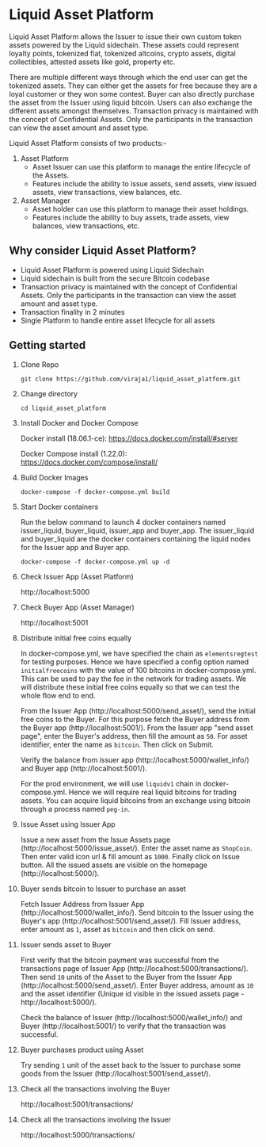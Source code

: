 # Liquid Asset Platform

Liquid Asset Platform allows the Issuer to issue their own custom token assets powered 
by the Liquid sidechain. These assets could represent loyalty points, 
tokenized fiat, tokenized altcoins, crypto assets, digital collectibles, 
attested assets like gold, property etc. 

There are multiple different ways through which the end user can get the 
tokenized assets. They can either get the assets for free because 
they are a loyal customer or they won some contest. 
Buyer can also directly purchase the asset from the Issuer using liquid bitcoin.
Users can also exchange the different assets amongst themselves. 
Transaction privacy is maintained with the concept of Confidential Assets. 
Only the participants in the transaction can view the asset amount and asset type.

Liquid Asset Platform consists of two products:- 
1) Asset Platform
    * Asset Issuer can use this platform to manage the entire lifecycle of the Assets.
    * Features include the ability to issue assets, send assets, view issued assets, 
      view transactions, view balances, etc.
2) Asset Manager
    * Asset holder can use this platform to manage their asset holdings.
    * Features include the ability to buy assets, trade assets, 
      view balances, view transactions, etc.
      
      
## Why consider Liquid Asset Platform?
* Liquid Asset Platform is powered using Liquid Sidechain
* Liquid sidechain is built from the secure Bitcoin codebase
* Transaction privacy is maintained with the concept of Confidential Assets. 
  Only the participants in the transaction can view the asset amount and asset type.
* Transaction finality in 2 minutes
* Single Platform to handle entire asset lifecycle for all assets

## Getting started
1) Clone Repo
   ```
   git clone https://github.com/viraja1/liquid_asset_platform.git 
   ```  

2) Change directory
   ```
   cd liquid_asset_platform
   ```

3) Install Docker and Docker Compose

   Docker install (18.06.1-ce): https://docs.docker.com/install/#server
   
   Docker Compose install (1.22.0): https://docs.docker.com/compose/install/
   
4) Build Docker Images    
   ```
   docker-compose -f docker-compose.yml build     
   ```
   
5) Start Docker containers

   Run the below command to launch 4 docker containers named issuer_liquid,
   buyer_liquid, issuer_app and buyer_app. The issuer_liquid and buyer_liquid are the 
   docker containers containing the liquid nodes for the Issuer app and Buyer app.
   ```
   docker-compose -f docker-compose.yml up -d     
   ```
   
6) Check Issuer App (Asset Platform)

   http://localhost:5000
   
7) Check Buyer App (Asset Manager)

   http://localhost:5001
   
8) Distribute initial free coins equally 

   In docker-compose.yml, we have specified the chain as `elementsregtest` 
   for testing purposes. Hence we have specified a config option named `initialfreecoins` 
   with the value of 100 bitcoins in docker-compose.yml. This can be used to pay the fee in the network for trading assets. 
   We will distribute these initial free coins equally so that we can test the whole flow end to end.
   
   From the Issuer App (http://localhost:5000/send_asset/), send the initial free coins to the
   Buyer. For this purpose fetch the Buyer address from the Buyer app (http://localhost:5001/).
   From the Issuer app "send asset page", enter the Buyer's address, then fill the amount as `50`. 
   For asset identifier, enter the name as `bitcoin`. Then click on Submit.
   
   Verify the balance from issuer app (http://localhost:5000/wallet_info/) 
   and Buyer app (http://localhost:5001/). 
   
   For the prod environment, we will use `liquidv1` chain in docker-compose.yml.
   Hence we will require real liquid bitcoins for trading assets. You can acquire liquid bitcoins from an exchange using bitcoin through a process named `peg-in`.
   
9) Issue Asset using Issuer App

   Issue a new asset from the Issue Assets page (http://localhost:5000/issue_asset/). 
   Enter the asset name as `ShopCoin`. Then enter valid icon url & fill amount as `1000`. 
   Finally click on Issue button. All the issued assets are visible on the 
   homepage (http://localhost:5000/).
   
10) Buyer sends bitcoin to Issuer to purchase an asset   

    Fetch Issuer Address from Issuer App (http://localhost:5000/wallet_info/). 
    Send bitcoin to the Issuer using the Buyer's app (http://localhost:5001/send_asset/). 
    Fill Issuer address, enter amount as `1`, asset as `bitcoin` and then click
    on send.
    
11) Issuer sends asset to Buyer

    First verify that the bitcoin payment was successful from the 
    transactions page of Issuer App (http://localhost:5000/transactions/). 
    Then send `10` units of the Asset to the Buyer from the Issuer App 
    (http://localhost:5000/send_asset/). Enter Buyer address, amount as `10`
    and the asset identifier (Unique id visible in the issued assets page - http://localhost:5000/).
    
    Check the balance of Issuer (http://localhost:5000/wallet_info/) and Buyer 
    (http://localhost:5001/) to verify that the transaction was successful.
    
12) Buyer purchases product using Asset   
    
    Try sending `1` unit of the asset back to the Issuer to purchase some goods from the Issuer 
    (http://localhost:5001/send_asset/). 
    
13) Check all the transactions involving the Buyer 
    
    http://localhost:5001/transactions/
    
14) Check all the transactions involving the Issuer 
    
    http://localhost:5000/transactions/

